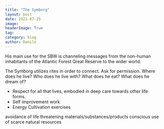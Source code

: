 ```yaml
---
title: "The Symborg"
layout: post
date: 2022-07-25
image:
headerImage: True
tag:
category: blog
author: Danilo
---
```


His main use for the SBW is channeling messages from the non-human inhabitants of the Atlantic Forest Great Reserve to the wider world.

The Symborg utilizes rites in order to connect. Ask for permission. Where does he live? Who does he live with? What does he eat? What does he dream of?

- Respect for all that lives, embodied in deep care towards other life forms.
- Self improvement work
- Energy Cultivation exercises

avoidance of life threatening materials/substances/products
conscious use of scarce natural resources
